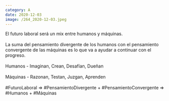 ```yaml
--- 
category: A 
date: 2020-12-03 
image: /264_2020-12-03.jpeg 
--- 
```


El futuro laboral será un mix entre humanos y máquinas. <br><br>La suma del pensamiento divergente de los humanos con el pensamiento convergente de las máquinas es lo que va a ayudar a continuar con el progreso. <br><br>Humanos - Imaginan, Crean, Desafían, Dueñan<br><br>Máquinas - Razonan, Testan, Juzgan, Aprenden<br><br>#FuturoLaboral => #PensamientoDivergente + #PensamientoConvergente =>  #Humanos + #Máquinas